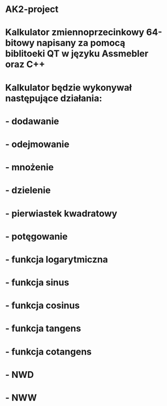 # AK2-project
# Kalkulator zmiennoprzecinkowy 64-bitowy napisany za pomocą biblitoeki QT w języku Assmebler oraz C++
# Kalkulator będzie wykonywał następujące działania:
#  - dodawanie
#  - odejmowanie
#  - mnożenie
#  - dzielenie
#  - pierwiastek kwadratowy
#  - potęgowanie
#  - funkcja logarytmiczna
#  - funkcja sinus
#  - funkcja cosinus
#  - funkcja tangens
#  - funkcja cotangens
#  - NWD
#  - NWW

